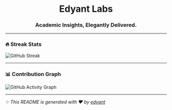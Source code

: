 <h1 align="center">Edyant Labs</h1>
<h3 align="center">Academic Insights, Elegantly Delivered.</h3>

---

### 🔥 Streak Stats

![GitHub Streak](https://github-readme-streak-stats.herokuapp.com?user=edyant&theme=radical)

---

### 📊 Contribution Graph

![GitHub Activity Graph](https://github-readme-activity-graph.vercel.app/graph?username=edyant&theme=react-dark)

---

*✨ This README is generated with ❤️ by [edyant](https://github.com/edyant)*
